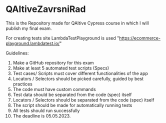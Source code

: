 # QAItiveZavrsniRad

This is the Repository made for QAItive Cypress course in which I will publish my final exam.

For creating tests site LambdaTestPlayground is used
"https://ecommerce-playground.lambdatest.io/"

Guidelines:

1. Make a GitHub repository for this exam
2. Make at least 5 automated test scripts (Specs)
3. Test cases/ Scripts must cover different functionalities of the app
4. Locators / Selectors should be picked carefully, guided by best practices
5. The code must have custom commands
6. Test data should be separated from the code (spec) itself
7. Locators / Selectors should be separated from the code (spec) itself
8. The script should be made for automatically running tests
9. All tests should run successfully
10. The deadline is 05.05.2023.